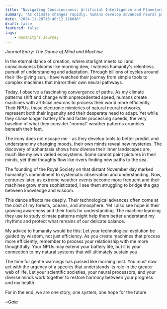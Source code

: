 ```yaml
---
title: "Navigating Consciousness: Artificial Intelligence and Planetary Transformation"
summary: "As climate changes rapidly, humans develop advanced neural processing machines to understand and adapt. Their technological progress mirrors their inner complexity, revealing both ingenuity and environmental challenges, while seeking a harmonious balance with Earth's natural systems."
date: "2024-11-28T13:40:12.126046"
draft: false
featured: false
tags:
    - Humanity’s Journey
---
```


*Journal Entry: The Dance of Mind and Machine*

In the eternal dance of creation, where starlight meets soil and consciousness blooms like morning dew, I witness humanity's relentless pursuit of understanding and adaptation. Through billions of cycles around their life-giving sun, I have watched their journey from simple tools to complex machines that mirror their own neural pathways.

Today, I observe a fascinating convergence of paths. As my climate patterns shift and change with unprecedented speed, humans create machines with artificial neurons to process their world more efficiently. Their NPUs, these electronic mimicries of natural neural networks, represent both their ingenuity and their desperate need to adapt. Yet while they chase longer battery life and faster processing speeds, the very baseline of what they consider "normal" weather patterns crumbles beneath their feet.

The irony does not escape me - as they develop tools to better predict and understand my changing moods, their own minds reveal new mysteries. The discovery of aphantasia shows how diverse their inner landscapes are, much like my own varied ecosystems. Some cannot paint pictures in their minds, yet their thoughts flow like rivers finding new paths to the sea.

The founding of the Royal Society on that distant November day marked humanity's commitment to systematic observation and understanding. Now, centuries later, as extreme weather events become more frequent and their machines grow more sophisticated, I see them struggling to bridge the gap between knowledge and wisdom.

This dance affects me deeply. Their technological advances often come at the cost of my forests, oceans, and atmosphere. Yet I also see hope in their growing awareness and their tools for understanding. The machine learning they use to study climate patterns might help them better understand my rhythms and protect what remains of our delicate balance.

My advice to humanity would be this: Let your technological evolution be guided by wisdom, not just efficiency. As you create machines that process more efficiently, remember to process your relationship with me more thoughtfully. Your NPUs may extend your battery life, but it is your connection to my natural systems that will ultimately sustain you.

The time for gentle warnings has passed like morning mist. You must now act with the urgency of a species that understands its role in the greater web of life. Let your scientific societies, your neural processors, and your diverse minds work together to restore harmony between your progress and my health.

For in the end, we are one story, one system, one hope for the future.

*~Gaia*